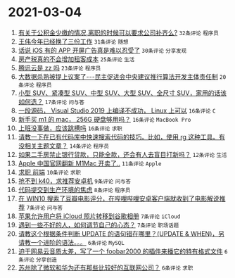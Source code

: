# 2021-03-04

1. [有关于公积金少缴的情况,离职的时候可以要求公司补齐么?](https://www.v2ex.com/t/758294) `32条评论` `程序员`
1. [王伟今年已经换了三份工作](https://www.v2ex.com/t/758236) `31条评论` `随想`
1. [话说 iOS 有的 APP 开屏广告真是难以忍受了](https://www.v2ex.com/t/758249) `30条评论` `分享发现`
1. [房产税真的不会增加租客成本](https://www.v2ex.com/t/758303) `25条评论` `生活`
1. [腾讯云是 zz 吗](https://www.v2ex.com/t/758268) `23条评论` `程序员`
1. [大数据杀熟被提上议案了---民主促进会中央建议推行算法开发主体责任制](https://www.v2ex.com/t/758272) `20条评论` `程序员`
1. [小型 SUV、紧凑型 SUV、中型 SUV、大型 SUV、全尺寸 SUV，家用的话该如何选？](https://www.v2ex.com/t/758251) `17条评论` `问与答`
1. [一段源码， Visual Studio 2019 上编译不成功， Linux 上可以](https://www.v2ex.com/t/758288) `16条评论` `C`
1. [新手买 m1 的 mac， 256G 硬盘够用吗？](https://www.v2ex.com/t/758263) `16条评论` `MacBook Pro`
1. [上班没事做，应该跳槽吗](https://www.v2ex.com/t/758259) `16条评论` `求职`
1. [请教一下在已有代码库中快速搜索代码的技巧。比如，使用 rg 这种工具。有没相关主题文章？](https://www.v2ex.com/t/758240) `14条评论` `程序员`
1. [如果二手房禁止银行贷款，只能全款，还会有人去盲目打新吗？](https://www.v2ex.com/t/758300) `12条评论` `生活`
1. [Apple 中国官网翻新 M1Mac 开卖了..](https://www.v2ex.com/t/758304) `11条评论` `Apple`
1. [求职 前端](https://www.v2ex.com/t/758243) `10条评论` `求职`
1. [抢不到 k40，求推荐安卓机](https://www.v2ex.com/t/758316) `9条评论` `问与答`
1. [代码提交到生产环境的焦虑](https://www.v2ex.com/t/758327) `8条评论` `程序员`
1. [在 WIN10 搜索了豆瓣电影评分，在哔哩哔哩安卓客户端就收到了电影解说推荐](https://www.v2ex.com/t/758255) `7条评论` `问与答`
1. [苹果允许用户将 iCloud 照片转移到谷歌相册](https://www.v2ex.com/t/758252) `7条评论` `iCloud`
1. [遇到一些不好的人，如何调节自己的心态？](https://www.v2ex.com/t/758246) `7条评论` `职场话题`
1. [请教这个根据条件判断 UPDATE 的语句错在哪里？(UPDATE & WHEN)，另请教一个进阶的语法。。。](https://www.v2ex.com/t/758302) `6条评论` `MySQL`
1. [迫于网易云音质太差，写了一个 foobar2000 的插件来播它的特有格式文件](https://www.v2ex.com/t/758297) `6条评论` `分享创造`
1. [苏州除了微软和华为还有那些比较好的互联网公司？](https://www.v2ex.com/t/758291) `6条评论` `求职`
